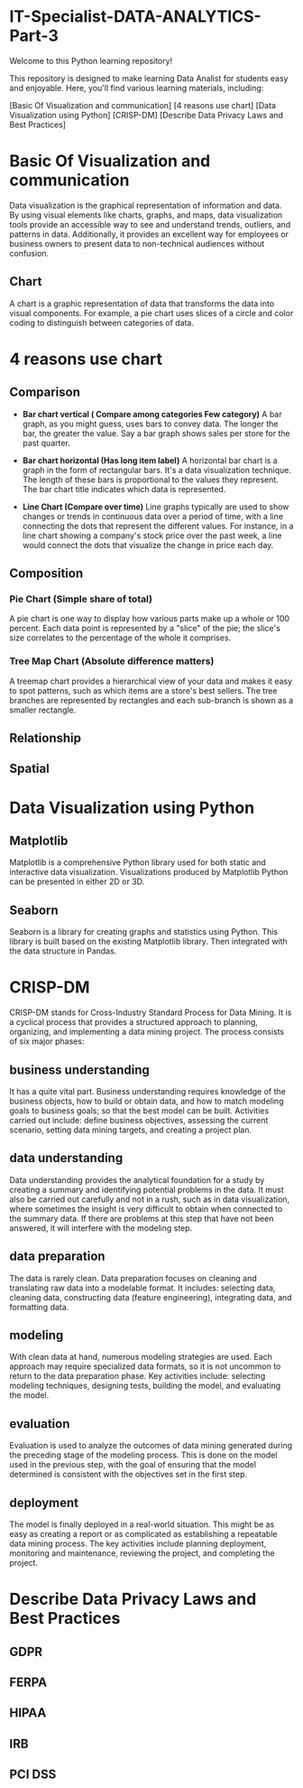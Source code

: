 # IT-Specialist-DATA-ANALYTICS-Part-3

Welcome to this Python learning repository!

This repository is designed to make learning Data Analist for students easy and enjoyable. Here, you'll find various learning materials, including:

[Basic Of Visualization and communication]
[4 reasons use chart]
[Data Visualization using Python]
[CRISP-DM]
[Describe Data Privacy Laws and Best Practices]


# Basic Of Visualization and communication
Data visualization is the graphical representation of information and data. By using visual elements like charts, graphs, and maps, data visualization tools provide an accessible way to see and understand trends, outliers, and patterns in data. Additionally, it provides an excellent way for employees or business owners to present data to non-technical audiences without confusion.

## Chart
A chart is a graphic representation of data that transforms the data into visual components. For example, a pie chart uses slices of a circle and color coding to distinguish between categories of data.

# 4 reasons use chart
## Comparison
* **Bar chart vertical ( Compare among categories Few category)**
A bar graph, as you might guess, uses bars to convey data. The longer the bar, the greater the value. Say a bar graph shows sales per store for the past quarter.

* **Bar chart horizontal (Has long item label)**
A horizontal bar chart is a graph in the form of rectangular bars. It's a data visualization technique. The length of these bars is proportional to the values they represent. The bar chart title indicates which data is represented.

* **Line Chart (Compare over time)**
Line graphs typically are used to show changes or trends in continuous data over a period of time, with a line connecting the dots that represent the different values. For instance, in a line chart showing a company's stock price over the past week, a line would connect the dots that visualize the change in price each day.

## Composition
### Pie Chart (Simple share of total)
A pie chart is one way to display how various parts make up a whole or 100 percent. Each data point is represented by a "slice" of the pie; the slice's size correlates to the percentage of the whole it comprises.

### Tree Map Chart (Absolute difference matters)
A treemap chart provides a hierarchical view of your data and makes it easy to spot patterns, such as which items are a store's best sellers. The tree branches are represented by rectangles and each sub-branch is shown as a smaller rectangle.

## Relationship
## Spatial

# Data Visualization using Python
## Matplotlib
Matplotlib is a comprehensive Python library used for both static and interactive data visualization. Visualizations produced by Matplotlib Python can be presented in either 2D or 3D.

## Seaborn
Seaborn is a library for creating graphs and statistics using Python. This library is built based on the existing Matplotlib library. Then integrated with the data structure in Pandas.

# CRISP-DM
CRISP-DM stands for Cross-Industry Standard Process for Data Mining. It is a cyclical process that provides a structured approach to planning, organizing, and implementing a data mining project. The process consists of six major phases:
## business understanding
It has a quite vital part. Business understanding requires knowledge of the business objects, how to build or obtain data, and how to match modeling goals to business goals; so that the best model can be built. Activities carried out include: define business objectives, assessing the current scenario, setting data mining targets, and creating a project plan. 
## data understanding
Data understanding provides the analytical foundation for a study by creating a summary and identifying potential problems in the data. It must also be carried out carefully and not in a rush, such as in data visualization, where sometimes the insight is very difficult to obtain when connected to the summary data. If there are problems at this step that have not been answered, it will interfere with the modeling step.
## data preparation
The data is rarely clean. Data preparation focuses on cleaning and translating raw data into a modelable format. It includes: selecting data, cleaning data, constructing data (feature engineering), integrating data, and formatting data.
## modeling
With clean data at hand, numerous modeling strategies are used. Each approach may require specialized data formats, so it is not uncommon to return to the data preparation phase. Key activities include: selecting modeling techniques, designing tests, building the model, and evaluating the model.
## evaluation
Evaluation is used to analyze the outcomes of data mining generated during the preceding stage of the modeling process. This is done on the model used in the previous step, with the goal of ensuring that the model determined is consistent with the objectives set in the first step.
## deployment
The model is finally deployed in a real-world situation. This might be as easy as creating a report or as complicated as establishing a repeatable data mining process. The key activities include planning deployment, monitoring and maintenance, reviewing the project, and completing the project.

# Describe Data Privacy Laws and Best Practices
## GDPR
## FERPA
## HIPAA
## IRB
## PCI DSS
